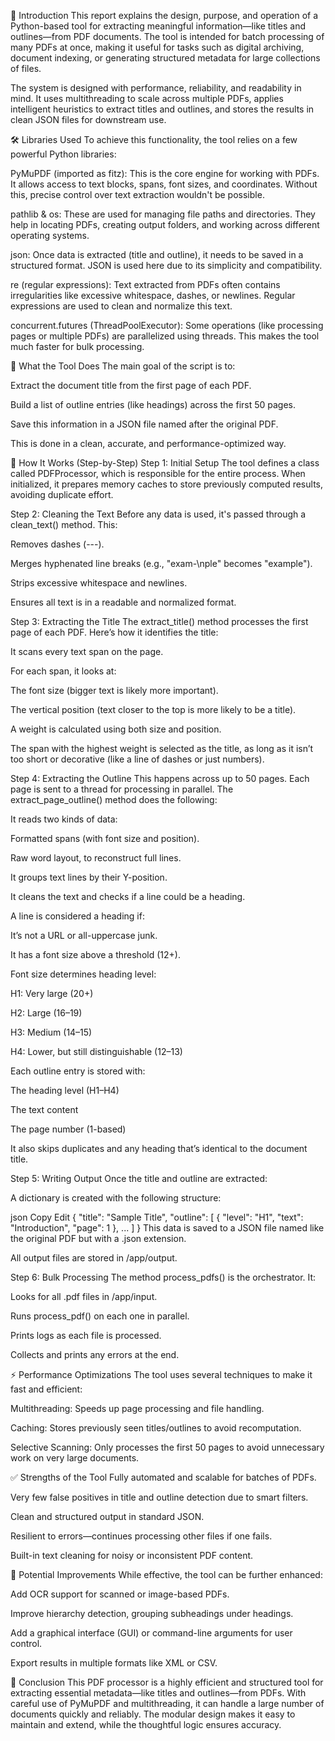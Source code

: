 🧭 Introduction
This report explains the design, purpose, and operation of a Python-based tool for extracting meaningful information—like titles and outlines—from PDF documents. The tool is intended for batch processing of many PDFs at once, making it useful for tasks such as digital archiving, document indexing, or generating structured metadata for large collections of files.

The system is designed with performance, reliability, and readability in mind. It uses multithreading to scale across multiple PDFs, applies intelligent heuristics to extract titles and outlines, and stores the results in clean JSON files for downstream use.

🛠 Libraries Used
To achieve this functionality, the tool relies on a few powerful Python libraries:

PyMuPDF (imported as fitz): This is the core engine for working with PDFs. It allows access to text blocks, spans, font sizes, and coordinates. Without this, precise control over text extraction wouldn't be possible.

pathlib & os: These are used for managing file paths and directories. They help in locating PDFs, creating output folders, and working across different operating systems.

json: Once data is extracted (title and outline), it needs to be saved in a structured format. JSON is used here due to its simplicity and compatibility.

re (regular expressions): Text extracted from PDFs often contains irregularities like excessive whitespace, dashes, or newlines. Regular expressions are used to clean and normalize this text.

concurrent.futures (ThreadPoolExecutor): Some operations (like processing pages or multiple PDFs) are parallelized using threads. This makes the tool much faster for bulk processing.

🧠 What the Tool Does
The main goal of the script is to:

Extract the document title from the first page of each PDF.

Build a list of outline entries (like headings) across the first 50 pages.

Save this information in a JSON file named after the original PDF.

This is done in a clean, accurate, and performance-optimized way.

🧱 How It Works (Step-by-Step)
Step 1: Initial Setup
The tool defines a class called PDFProcessor, which is responsible for the entire process. When initialized, it prepares memory caches to store previously computed results, avoiding duplicate effort.

Step 2: Cleaning the Text
Before any data is used, it's passed through a clean_text() method. This:

Removes dashes (---).

Merges hyphenated line breaks (e.g., "exam-\nple" becomes "example").

Strips excessive whitespace and newlines.

Ensures all text is in a readable and normalized format.

Step 3: Extracting the Title
The extract_title() method processes the first page of each PDF. Here’s how it identifies the title:

It scans every text span on the page.

For each span, it looks at:

The font size (bigger text is likely more important).

The vertical position (text closer to the top is more likely to be a title).

A weight is calculated using both size and position.

The span with the highest weight is selected as the title, as long as it isn’t too short or decorative (like a line of dashes or just numbers).

Step 4: Extracting the Outline
This happens across up to 50 pages. Each page is sent to a thread for processing in parallel. The extract_page_outline() method does the following:

It reads two kinds of data:

Formatted spans (with font size and position).

Raw word layout, to reconstruct full lines.

It groups text lines by their Y-position.

It cleans the text and checks if a line could be a heading.

A line is considered a heading if:

It’s not a URL or all-uppercase junk.

It has a font size above a threshold (12+).

Font size determines heading level:

H1: Very large (20+)

H2: Large (16–19)

H3: Medium (14–15)

H4: Lower, but still distinguishable (12–13)

Each outline entry is stored with:

The heading level (H1–H4)

The text content

The page number (1-based)

It also skips duplicates and any heading that’s identical to the document title.

Step 5: Writing Output
Once the title and outline are extracted:

A dictionary is created with the following structure:

json
Copy
Edit
{
  "title": "Sample Title",
  "outline": [
    {
      "level": "H1",
      "text": "Introduction",
      "page": 1
    },
    ...
  ]
}
This data is saved to a JSON file named like the original PDF but with a .json extension.

All output files are stored in /app/output.

Step 6: Bulk Processing
The method process_pdfs() is the orchestrator. It:

Looks for all .pdf files in /app/input.

Runs process_pdf() on each one in parallel.

Prints logs as each file is processed.

Collects and prints any errors at the end.

⚡ Performance Optimizations
The tool uses several techniques to make it fast and efficient:

Multithreading: Speeds up page processing and file handling.

Caching: Stores previously seen titles/outlines to avoid recomputation.

Selective Scanning: Only processes the first 50 pages to avoid unnecessary work on very large documents.

✅ Strengths of the Tool
Fully automated and scalable for batches of PDFs.

Very few false positives in title and outline detection due to smart filters.

Clean and structured output in standard JSON.

Resilient to errors—continues processing other files if one fails.

Built-in text cleaning for noisy or inconsistent PDF content.

🔄 Potential Improvements
While effective, the tool can be further enhanced:

Add OCR support for scanned or image-based PDFs.

Improve hierarchy detection, grouping subheadings under headings.

Add a graphical interface (GUI) or command-line arguments for user control.

Export results in multiple formats like XML or CSV.

🧾 Conclusion
This PDF processor is a highly efficient and structured tool for extracting essential metadata—like titles and outlines—from PDFs. With careful use of PyMuPDF and multithreading, it can handle a large number of documents quickly and reliably. The modular design makes it easy to maintain and extend, while the thoughtful logic ensures accuracy.
